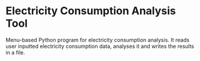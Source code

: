 # Electricity Consumption Analysis Tool

Menu-based Python program for electricity consumption analysis. It reads user inputted electricity consumption data, analyses it and writes the results in a file.
